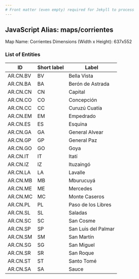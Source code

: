 ```yaml
---
# Front matter (even empty) required for Jekyll to process
---
```


## JavaScript Alias: maps/corrientes

Map Name: Corrientes
Dimensions (Width x Height): 637x552

### List of Entities

ID  | Short label | Label
---|---|---|
AR.CN.BV  | BV          | Bella Vista         
AR.CN.BA  | BA          | Berón de Astrada    
AR.CN.CN  | CN          | Capital             
AR.CN.CO  | CO          | Concepción          
AR.CN.CC  | CC          | Curuzú Cuatía       
AR.CN.EM  | EM          | Empedrado           
AR.CN.ES  | ES          | Esquina             
AR.CN.GA  | GA          | General Alvear      
AR.CN.GP  | GP          | General Paz         
AR.CN.GO  | GO          | Goya                
AR.CN.IT  | IT          | Itatí               
AR.CN.IZ  | IZ          | Ituzaingó           
AR.CN.LA  | LA          | Lavalle             
AR.CN.MB  | MB          | Mburucuyá           
AR.CN.ME  | ME          | Mercedes            
AR.CN.MC  | MC          | Monte Caseros       
AR.CN.PL  | PL          | Paso de los Libres  
AR.CN.SL  | SL          | Saladas             
AR.CN.SC  | SC          | San Cosme           
AR.CN.SP  | SP          | San Luis del Palmar 
AR.CN.SM  | SM          | San Martín          
AR.CN.SG  | SG          | San Miguel          
AR.CN.SR  | SR          | San Roque           
AR.CN.ST  | ST          | Santo Tomé          
AR.CN.SA  | SA          | Sauce               
